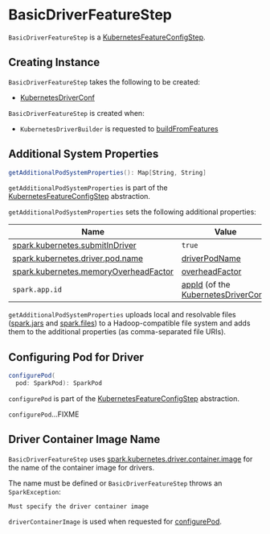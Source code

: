 # BasicDriverFeatureStep

`BasicDriverFeatureStep` is a [KubernetesFeatureConfigStep](KubernetesFeatureConfigStep.md).

## Creating Instance

`BasicDriverFeatureStep` takes the following to be created:

* <span id="conf"> [KubernetesDriverConf](KubernetesDriverConf.md)

`BasicDriverFeatureStep` is created when:

* `KubernetesDriverBuilder` is requested to [buildFromFeatures](KubernetesDriverBuilder.md#buildFromFeatures)

## <span id="getAdditionalPodSystemProperties"> Additional System Properties

```scala
getAdditionalPodSystemProperties(): Map[String, String]
```

`getAdditionalPodSystemProperties` is part of the [KubernetesFeatureConfigStep](KubernetesFeatureConfigStep.md#getAdditionalPodSystemProperties) abstraction.

`getAdditionalPodSystemProperties` sets the following additional properties:

Name     | Value
---------|---------
 [spark.kubernetes.submitInDriver](configuration-properties.md#spark.kubernetes.submitInDriver) | `true`
 [spark.kubernetes.driver.pod.name](configuration-properties.md#spark.kubernetes.driver.pod.name) | [driverPodName](#driverPodName)
 [spark.kubernetes.memoryOverheadFactor](configuration-properties.md#spark.kubernetes.memoryOverheadFactor) | [overheadFactor](#overheadFactor)
 `spark.app.id` | [appId](KubernetesDriverConf.md#appId) (of the [KubernetesDriverConf](#conf))

`getAdditionalPodSystemProperties` uploads local and resolvable files ([spark.jars](../configuration-properties.md#spark.jars) and [spark.files](../configuration-properties.md#spark.files)) to a Hadoop-compatible file system and adds them to the additional properties (as comma-separated file URIs).

## <span id="configurePod"> Configuring Pod for Driver

```scala
configurePod(
  pod: SparkPod): SparkPod
```

`configurePod` is part of the [KubernetesFeatureConfigStep](KubernetesFeatureConfigStep.md#configurePod) abstraction.

`configurePod`...FIXME

## <span id="driverContainerImage"> Driver Container Image Name

`BasicDriverFeatureStep` uses [spark.kubernetes.driver.container.image](configuration-properties.md#spark.kubernetes.driver.container.image) for the name of the container image for drivers.

The name must be defined or `BasicDriverFeatureStep` throws an `SparkException`:

```text
Must specify the driver container image
```

`driverContainerImage` is used when requested for [configurePod](#configurePod).
